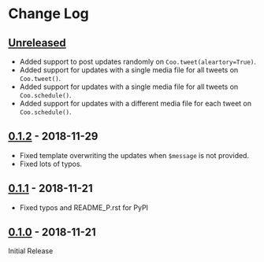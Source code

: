 # Change Log

## [Unreleased]

- Added support to post updates randomly on `Coo.tweet(aleartory=True)`.
- Added support for updates with a single media file for all tweets on `Coo.tweet()`.
- Added support for updates with a single media file for all tweets on `Coo.schedule()`.
- Added support for updates with a different media file for each tweet on `Coo.schedule()`.

## [0.1.2] - 2018-11-29

- Fixed template overwriting the updates when `$message` is not provided.
- Fixed lots of typos.

## [0.1.1] - 2018-11-21

- Fixed typos and README_P.rst for PyPI

## [0.1.0] - 2018-11-21

Initial Release

[Unreleased]: https://github.com/wilfredinni/coo/tree/master
[0.1.2]: https://github.com/wilfredinni/coo/releases/tag/0.1.2
[0.1.1]: https://github.com/wilfredinni/coo/releases/tag/0.1.1
[0.1.0]: https://github.com/wilfredinni/coo/releases/tag/0.1.0